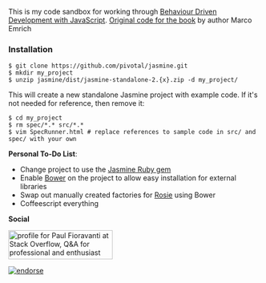 This is my code sandbox for working through [Behaviour Driven Development with JavaScript](http://developerpress.com/en/behaviour-driven-development-javascript-1).
[Original code for the book](https://github.com/marcoemrich/bdd_book) by author Marco Emrich

### Installation

```
$ git clone https://github.com/pivotal/jasmine.git
$ mkdir my_project
$ unzip jasmine/dist/jasmine-standalone-2.{x}.zip -d my_project/
```

This will create a new standalone Jasmine project with example code.
If it's not needed for reference, then remove it:

```
$ cd my_project
$ rm spec/*.* src/*.*
$ vim SpecRunner.html # replace references to sample code in src/ and spec/ with your own
```

**Personal To-Do List**:
- Change project to use the [Jasmine Ruby gem](https://github.com/pivotal/jasmine-gem)
- Enable [Bower](https://github.com/bower/bower) on the project to allow easy installation for external libraries
- Swap out manually created factories for [Rosie](https://github.com/bkeepers/rosie) using Bower
- Coffeescript everything

**Social**

<a href="http://stackoverflow.com/users/567863/paul-fioravanti">
  <img src="http://stackoverflow.com/users/flair/567863.png" width="208" height="58" alt="profile for Paul Fioravanti at Stack Overflow, Q&amp;A for professional and enthusiast programmers" title="profile for Paul Fioravanti at Stack Overflow, Q&amp;A for professional and enthusiast programmers">
</a>

[![endorse](http://api.coderwall.com/pfioravanti/endorsecount.png)](http://coderwall.com/pfioravanti)

